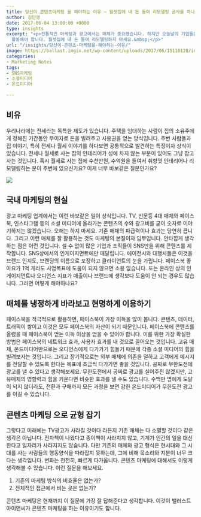 ```yaml
---
title: 당신이 콘텐츠마케팅 을 해야하는 이유 – 월셋집에 내 돈 들여 리모델링 공사를 하나요?
author: 김민영
date: 2017-06-04 13:00:00 +0000
type: insights
excerpt: "<p>전통적인 마케팅과 광고에서는 매체가 중요했습니다. 하지만 오늘날의 기업들은&nbsp;고유 채널에서 오디언스를 모으고 매체처럼
  활동해야 합니다. 월셋집에 내 돈 들여 리모델링하지 마세요.&nbsp;</p>"
url: "/insights/당신이-콘텐츠-마케팅을-해야하는-이유/"
image: https://ballast.imgix.net/wp-content/uploads/2017/06/15110128/interior-home-ceiling-workspace-loft-property-1392243-pxhere.com_.jpg?auto=compress,format
categories:
- Marketing Notes
tags:
- SNS마케팅
- 소셜미디어
- 온드미디어

---
```

## 비유
우리나라에는 전세라는 독특한 제도가 있습니다. 주택을 임대하는 사람이 집의 소유주에게 정해진 기간동안 무이자로 돈을 빌려주고 사용권을 얻는 방식입니다. 주변 사람들과 집 이야기, 특히 전세나 월세 이야기를 하다보면 공통적으로 발견하는 특징이자 상식이 있습니다. 전세나 월세로 사는 집의 인테리어가 성에 차지 않는 부분이 있어도 그냥 참고 사는 것입니다.
혹시 월세로 사는 집에 수천만원, 수억원을 들여서 취향껏 인테리어나 리모델링하는 분이 주변에 있으신가요? 이게 너무 바보같은 질문인가요?

![](https://s3-ap-northeast-2.amazonaws.com/ballast-website-images/wp-content/uploads/2017/06/15110128/interior-home-ceiling-workspace-loft-property-1392243-pxhere.com_-1024x656.jpg)

## 국내 마케팅의 현실
광고 마케팅 업계에서는 이런 바보같은 일이 상식입니다. TV, 신문등 4대 매체와 페이스북, 인스타그램 등의 소셜 미디어에 올라가는 콘텐츠의 수와 광고비를 굳이 숫자로 이야기하지는 않겠습니다. 오해는 하지 마세요. 기존 매체의 파급력이나 효과는 당연히 큽니다. 그리고 이런 매체를 잘 활용하는 것도 마케팅의 본질이자 임무입니다.
안타깝게 생각하는 점은 이런 것입니다. 셀 수 없이 많은 기업과 조직들이 SNS만을 위해 콘텐츠를 제작합니다. SNS상에서의 인게이지먼트에만 매달립니다. 에이전시와 대행사들은 이것을 브랜드 인지도, 브랜딩의 이름으로 포장하고 클라이언트의 눈을 가립니다. 페이스북 좋아요가 1억 개라도 사업목표에 도움이 되지 않으면 소용 없습니다. 또는 온라인 상의 인게이지먼트나 오디언스 지표가 매출이나 브랜드에 생각보다 도움이 안 되는 경우도 많습니다.
그러면 어떻게 해야하나요?

## 매체를 냉정하게 바라보고 현명하게 이용하기
페이스북을 적극적으로 활용하면, 페이스북이 가장 이득을 많이 봅니다. 콘텐츠, 데이터, 트래픽이 쌓이고 이것은 모두 페이스북의 자산이 되기 때문입니다. 페이스북에 콘텐츠를 올렸을 때 페이스북이 얻는 이득 이상을 얻을 수 있어야 합니다. 이를 위한 가장 확실한 방법은 페이스북의 네트워크 효과, 사용자 효과를 내 것으로 끌어오는 것입니다. 고유 매체, 온드미디어만으로는 오디언스에게 다가가기 힘들기 때문에 각종 소셜 미디어의 힘을 빌려보자는 것입니다.
그리고 장기적으로는 외부 매체에 의존을 덜하고 고객에게 메시지를 전달할 수 있도록 한다는 목표에 조금씩 다가가면 좋을 것입니다. 공짜로 무한도전에 광고를 낼 수 있다고 생각해보세요.
무한도전에서 공짜로 광고를 실어주진 않겠지만, 고유매체의 영향력과 힘을 키운다면 비슷한 효과를 낼 수도 있습니다. 수백만 명에게 도달이 되지 않더라도, 전환과 구매까지 모든 과정을 보면 강한 온드미디어가 무한도전 광고를 이길 수 있습니다.

## 콘텐츠 마케팅 으로 균형 잡기
그렇다고 미래에는 TV광고가 사라질 것이다 라든지 기존 매체는 다 소멸할 것이다 같은 생각은 아닙니다. 전자책이 나왔다고 종이책이 사라지지 않고, 기계가 인간의 일을 대신한다고 일자리가 사라지지도 않습니다. 다만 기존의 매체와 광고 형식은 현시대와 그 시대를 사는 사람들의 행동양식을 따라잡지 못하는데, 그에 비해 목소리와 지분이 너무 크다는 생각입니다. 변화는 천천히, 빠르게 다가옵니다.
콘텐츠 마케팅에 대해서도 이렇게 생각해볼 수 있습니다. 이런 질문을 해보세요.

1. 기존의 마케팅 방식의 비효율은 없는가?
2. 전체적인 접근에서 비는 곳은 없는가?

콘텐츠 마케팅은 현재까지 이 질문에 가장 잘 답해준다고 생각합니다. 이것이 밸러스트아이앤씨가 콘텐츠 마케팅을 하는 이유이기도 합니다.